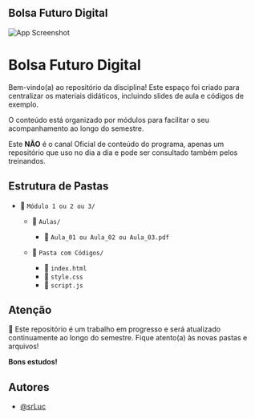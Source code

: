 
## Bolsa Futuro Digital


![App Screenshot](https://www.ifmg.edu.br/portal/noticias/programa-bolsa-futuro-digital/logo1.jpg/@@images/8e0acb2b-3a8b-4c3d-bb02-c7ee52d47ab3.jpeg)


# Bolsa Futuro Digital

Bem-vindo(a) ao repositório da disciplina! Este espaço foi criado para centralizar os materiais didáticos, incluindo slides de aula e códigos de exemplo.

O conteúdo está organizado por módulos para facilitar o seu acompanhamento ao longo do semestre.

Este **NÃO** é o canal Oficial de conteúdo do programa, apenas um repositório que uso no dia a dia e pode ser consultado também pelos treinandos.



## Estrutura de Pastas

- 📁 `Módulo 1 ou 2 ou 3/`
  - 📁 `Aulas/`
    - 📄 `Aula_01 ou Aula_02 ou Aula_03.pdf`

  - 📁 `Pasta com Códigos/`
    - 📄 `index.html`
    - 📄 `style.css`
    - 📄 `script.js`

## Atenção

📌 Este repositório é um trabalho em progresso e será atualizado continuamente ao longo do semestre. 
Fique atento(a) às novas pastas e arquivos!

**Bons estudos!**

## Autores

- [@srLuc](https://www.github.com/SrLuc)

